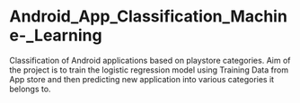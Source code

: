 # Android_App_Classification_Machine-_Learning
Classification of Android applications based on playstore categories. Aim of the project is to train the logistic regression model using Training Data from App store and then predicting new application into various categories it belongs to.
